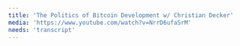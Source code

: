 ```yaml
---
title: 'The Politics of Bitcoin Development w/ Christian Decker'
media: 'https://www.youtube.com/watch?v=NrrD6ufaSrM'
needs: 'transcript'
---
```



